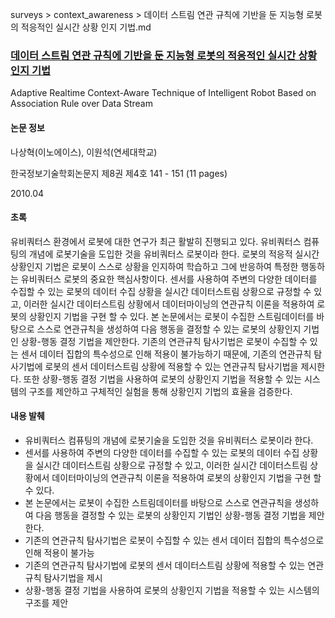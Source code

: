 surveys > context_awareness > 데이터 스트림 연관 규칙에 기반을 둔 지능형 로봇의 적응적인 실시간 상황 인지 기법.md

### [데이터 스트림 연관 규칙에 기반을 둔 지능형 로봇의 적응적인 실시간 상황 인지 기법](http://www.dbpia.co.kr/journal/articleDetail?nodeId=NODE01417839#none)
Adaptive Realtime Context-Aware Technique of Intelligent Robot Based on Association Rule over Data Stream

#### 논문 정보
나상혁(이노에이스), 이원석(연세대학교)

한국정보기술학회논문지 제8권 제4호 141 - 151 (11 pages)

2010.04

#### 초록
유비쿼터스 환경에서 로봇에 대한 연구가 최근 활발히 진행되고 있다. 유비쿼터스 컴퓨팅의 개념에 로봇기술을 도입한 것을 유비쿼터스 로봇이라 한다. 로봇의 적응적 실시간 상황인지 기법은 로봇이 스스로 상황을 인지하여 학습하고 그에 반응하여 특정한 행동하는 유비쿼터스 로봇의 중요한 핵심사항이다. 센서를 사용하여 주변의 다양한 데이터를 수집할 수 있는 로봇의 데이터 수집 상황을 실시간 데이터스트림 상황으로 규정할 수 있고, 이러한 실시간 데이터스트림 상황에서 데이터마이닝의 연관규칙 이론을 적용하여 로봇의 상황인지 기법을 구현 할 수 있다. 본 논문에서는 로봇이 수집한 스트림데이터를 바탕으로 스스로 연관규칙을 생성하여 다음 행동을 결정할 수 있는 로봇의 상황인지 기법인 상황-행동 결정 기법을 제안한다. 기존의 연관규칙 탐사기법은 로봇이 수집할 수 있는 센서 데이터 집합의 특수성으로 인해 적용이 불가능하기 때문에, 기존의 연관규칙 탐사기법에 로봇의 센서 데이터스트림 상황에 적용할 수 있는 연관규칙 탐사기법을 제시한다. 또한 상황-행동 결정 기법을 사용하여 로봇의 상황인지 기법을 적용할 수 있는 시스템의 구조를 제안하고 구체적인 실험을 통해 상황인지 기법의 효율을 검증한다.

#### 내용 발췌
* 유비쿼터스 컴퓨팅의 개념에 로봇기술을 도입한 것을 유비쿼터스 로봇이라 한다.
* 센서를 사용하여 주변의 다양한 데이터를 수집할 수 있는 로봇의 데이터 수집 상황을 실시간 데이터스트림 상황으로 규정할 수 있고, 이러한 실시간 데이터스트림 상황에서 데이터마이닝의 연관규칙 이론을 적용하여 로봇의 상황인지 기법을 구현 할 수 있다.
* 본 논문에서는 로봇이 수집한 스트림데이터를 바탕으로 스스로 연관규칙을 생성하여 다음 행동을 결정할 수 있는 로봇의 상황인지 기법인 상황-행동 결정 기법을 제안한다.
* 기존의 연관규칙 탐사기법은 로봇이 수집할 수 있는 센서 데이터 집합의 특수성으로 인해 적용이 불가능
* 기존의 연관규칙 탐사기법에 로봇의 센서 데이터스트림 상황에 적용할 수 있는 연관규칙 탐사기법을 제시
* 상황-행동 결정 기법을 사용하여 로봇의 상황인지 기법을 적용할 수 있는 시스템의 구조를 제안
